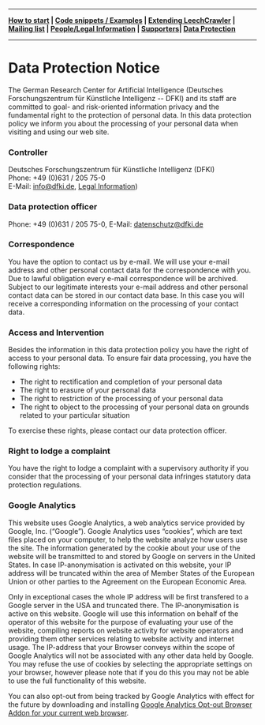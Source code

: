 ***
**[How to start](https://github.com/leechcrawler/leech/blob/master/how2start.md) | [Code snippets / Examples](https://github.com/leechcrawler/leech/blob/master/codeSnippets.md) | [Extending LeechCrawler](https://github.com/leechcrawler/leech/blob/master/extending.md) | [Mailing list](https://github.com/leechcrawler/leech/blob/master/mailinglist.md) | [People/Legal Information](https://github.com/leechcrawler/leech/blob/master/people.md) | [Supporters](https://github.com/leechcrawler/leech/blob/master/supporters.md)| [Data Protection](https://github.com/leechcrawler/leech/blob/master/dataprotection.md)**
***


# Data Protection Notice

The German Research Center for Artificial Intelligence (Deutsches Forschungszentrum für Künstliche Intelligenz -- DFKI) and its staff are committed to goal- and risk-oriented information privacy and the fundamental right to the protection of personal data. In this data protection policy we inform you about the processing of your personal data when visiting and using our web site.

 

### Controller

Deutsches Forschungszentrum für Künstliche Intelligenz (DFKI)  
Phone: +49 (0)631 / 205 75-0   
E-Mail: info@dfki.de, [Legal Information](https://github.com/leechcrawler/leech/blob/master/people.md))

 

### Data protection officer

Phone: +49 (0)631 / 205 75-0, E-Mail: datenschutz@dfki.de

 

### Correspondence

You have the option to contact us by e-mail. We will use your e-mail address and other personal contact data for the correspondence with you. Due to lawful obligation every e-mail correspondence will be archived. Subject to our legitimate interests your e-mail address and other personal contact data can be stored in our contact data base. In this case you will receive a corresponding information on the processing of your contact data.

 

### Access and Intervention

Besides the information in this data protection policy you have the right of access to your personal data. To ensure fair data processing, you have the following rights:

* The right to rectification and completion of your personal data
* The right to erasure of your personal data
* The right to restriction of the processing of your personal data
* The right to object to the processing of your personal data on grounds related to your particular situation

To exercise these rights, please contact our data protection officer.

 

### Right to lodge a complaint

You have the right to lodge a complaint with a supervisory authority if you consider that the processing of your personal data infringes statutory data protection regulations.


### Google Analytics

This website uses Google Analytics, a web analytics service provided by Google, Inc. (“Google”). Google Analytics uses “cookies”, which are text files placed on your computer, to help the website analyze how users use the site. The information generated by the cookie about your use of the website will be transmitted to and stored by Google on servers in the United States. In case IP-anonymisation is activated on this website, your IP address will be truncated within the area of Member States of the European Union or other parties to the Agreement on the European Economic Area.

Only in exceptional cases the whole IP address will be first transfered to a Google server in the USA and truncated there. The IP-anonymisation is active on this website. Google will use this information on behalf of the operator of this website for the purpose of evaluating your use of the website, compiling reports on website activity for website operators and providing them other services relating to website activity and internet usage. The IP-address that your Browser conveys within the scope of Google Analytics will not be associated with any other data held by Google. You may refuse the use of cookies by selecting the appropriate settings on your browser, however please note that if you do this you may not be able to use the full functionality of this website.

You can also opt-out from being tracked by Google Analytics with effect for the future by downloading and installing [Google Analytics Opt-out Browser Addon for your current web browser](http://tools.google.com/dlpage/gaoptout?hl=en).
